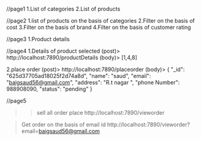 //page1
1.List of categories
2.List of products

//page2 
1.list of products on the basis of categories
2.Filter on the basis of cost
3.Filter on the basis of brand
4.Filter on the basis of customer rating

//page3
1.Product details

//page4
1.Details of product selected
(post)> http://localhost:7890/productDetails
(body)> [1,4,8]

2.place order
(post)> http://localhost:7890/placeorder
(body)>
{
        "_id": "625d37705ad18025f2d74a8d",
        "name": "saud",
        "email": "baigsaud56@gmail.com",
        "address": "R.t nagar ",
        "phone Number": 988908090,
        "status": "pending"
}

//page5
>>sell all order place
http://localhost:7890/vieworder

>Get order on the basis of email id
http://localhost:7890/vieworder?email=baigsaud56@gmail.com
